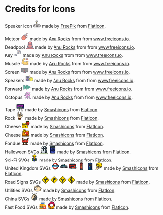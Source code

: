 # Credits for Icons

Speaker icon <img src="images/icons/speaker.svg" width="24" height="24" title="Speaker"> made by [FreePik](https://www.freepik.com/home) from [FlatIcon](https://www.flaticon.com).

Meteor <img src="images/icons/shutdown.svg" width="24" height="24" title="Meteor"> made by [Anu Rocks](https://freeicons.io/profile/730) from from www.freeicons.io.  
Deadpool <img src="images/icons/reboot.svg" width="24" height="24" title="Deadpool"> made by [Anu Rocks](https://freeicons.io/profile/730) from from www.freeicons.io.  
Key <img src="images/icons/lock.svg" width="24" height="24" title="Key"> made by [Anu Rocks](https://freeicons.io/profile/730) from from www.freeicons.io.  
Muscle <img src="images/icons/restart.svg" width="24" height="24" title="Muscle"> made by [Anu Rocks](https://freeicons.io/profile/730) from from www.freeicons.io.  
Screen <img src="images/icons/screen.svg" width="24" height="24" title="Screen"> made by [Anu Rocks](https://freeicons.io/profile/730) from from www.freeicons.io.  
Speakers <img src="images/icons/volume.svg" width="24" height="24" title="Speakers"> made by [Anu Rocks](https://freeicons.io/profile/730) from from www.freeicons.io.  
Forward <img src="images/icons/forward.svg" width="24" height="24" title="Forward"> made by [Anu Rocks](https://freeicons.io/profile/730) from from www.freeicons.io.  
Octopus <img src="images/icons/octopus.svg" width="24" height="24" title="Octopus"> made by [Anu Rocks](https://freeicons.io/profile/730) from from www.freeicons.io.

Tape <img src="images/icons/tape.svg" width="24" height="24" title="Tape"> made by [Smashicons](https://www.flaticon.com/authors/smashicons) from [FlatIcon](https://www.flaticon.com).  
Rock <img src="images/icons/rock.svg" width="24" height="24" title="Rock"> made by [Smashicons](https://www.flaticon.com/authors/smashicons) from [FlatIcon](https://www.flaticon.com).  
Cheese <img src="images/icons/cheese.svg" width="24" height="24" title="Cheese"> made by [Smashicons](https://www.flaticon.com/authors/smashicons) from [FlatIcon](https://www.flaticon.com).  
Cheese <img src="images/icons/sticktodesk.svg" width="24" height="24" title="Cheese"> made by [Smashicons](https://www.flaticon.com/authors/smashicons) from [FlatIcon](https://www.flaticon.com).  
Fondue <img src="images/icons/stickeverywhere.svg" width="24" height="24" title="Fondue"> made by [Smashicons](https://www.flaticon.com/authors/smashicons) from [FlatIcon](https://www.flaticon.com).  
Halloween SVGs <img src="images/icons/kill.svg" width="24" height="24" title="Gravestone"> <img src="images/icons/mansplain.svg" width="24" height="24" title="Spellbook"> made by [Smashicons](https://www.flaticon.com/authors/smashicons) from [FlatIcon](https://www.flaticon.com).  
Sci-Fi SVGs <img src="images/icons/destroy.svg" width="24" height="24" title="Apocalypse"> made by [Smashicons](https://www.flaticon.com/authors/smashicons) from [FlatIcon](https://www.flaticon.com).  
United Kingdom SVGs <img src="images/icons/underground.svg" width="24" height="24" title="Subway"> <img src="images/icons/groundlevel.svg" width="24" height="24" title="Cab"> <img src="images/icons/aboveground.svg" width="24" height="24" title="Bus"> <img src="images/icons/sendto.svg" width="24" height="24" title="Postbox"> <img src="images/icons/sendtodesk.svg" width="24" height="24" title="Tardis"> <img src="images/icons/bar.svg" width="24" height="24" title="Shakespeare"> made by [Smashicons](https://www.flaticon.com/authors/smashicons) from [FlatIcon](https://www.flaticon.com).  
Road Signs SVGs <img src="images/icons/topright.svg" width="24" height="24" title="Turn Right"> <img src="images/icons/right.svg" width="24" height="24" title="Right Turn"> <img src="images/icons/snap.svg" width="24" height="24" title="Split"> <img src="images/icons/move.svg" width="24" height="24" title="Move"> made by [Smashicons](https://www.flaticon.com/authors/smashicons) from [FlatIcon](https://www.flaticon.com).  
Utilities SVGs <img src="images/icons/resize.svg" width="24" height="24" title="Hand"> made by [Smashicons](https://www.flaticon.com/authors/smashicons) from [FlatIcon](https://www.flaticon.com).  
China SVGs <img src="images/icons/fullscreen.svg" width="24" height="24" title="Gong"> made by [Smashicons](https://www.flaticon.com/authors/smashicons) from [FlatIcon](https://www.flaticon.com).  
Fast Food SVGs <img src="images/icons/menu.svg" width="24" height="24" title="🍔"> <img src="images/icons/center.svg" width="24" height="24" title="🍩"> made by [Smashicons](https://www.flaticon.com/authors/smashicons) from [FlatIcon](https://www.flaticon.com).  
